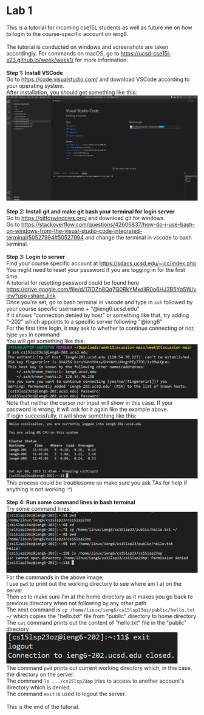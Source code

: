 # Lab 1 <br/>
This is a tutorial for incoming cse15L students as well as future me on how to login to the course-specific account on ieng6. <br/>
<br/>
The tutorial is conducted on windows and screenshots are taken accordingly. For commands on macOS, go to <https://ucsd-cse15l-s23.github.io/week/week1/> for more information. <br/>
<br/>
__Step 1: Install VSCode__<br/>
Go to <https://code.visualstudio.com/> and download VSCode according to your operating system.<br/>
After installation, you should get something like this: <br/>
![Image](vscode1.png) <br/>
<br/>
__Step 2: Install git and make git bash your terminal for login server__<br/>
Go to <https://gitforwindows.org/> and download git for windows.<br/>
Go to <https://stackoverflow.com/questions/42606837/how-do-i-use-bash-on-windows-from-the-visual-studio-code-integrated-terminal/50527994#50527994> and change the terminal in vscode to bash terminal.<br/>
<br/>
__Step 3: Login to server__<br/>
Find your course specific account at <https://sdacs.ucsd.edu/~icc/index.php> <br/>
You might need to reset your password if you are logging in for the first time. <br/>
A tutorial for resetting password could be found here <https://drive.google.com/file/d/17IDZn8Qq7Q0RkYMxdiIR0o6HJ3B5YqSW/view?usp=share_link> <br/>
Once you're set, go to bash terminal in vscode and type in ```ssh``` followed by your course specific username + "@ieng6.ucsd.edu" <br/>
If it shows "connection denied by host" or something like that, try adding "-202" which appoints to a specific server following "@ieng6" <br/>
For the first time login, it may ask to whether to continue connecting or not; type ```yes``` in command <br/>
You will get something like this: <br/>
![Image](vscode2.1.png) <br/>
Note that neither the cursor nor input will show in this case. If your password is wrong, it will ask for it again like the example above.<br/>
If login successfully, it will show something like this: <br/>
![Image](vscode2.2.png) <br/>
This process could be troublesome so make sure you ask TAs for help if anything is not working :^) <br/>
<br/>
__Step 4: Run some command lines in bash terminal__<br/>
Try some command lines: <br/>
![Image](vscode3.1.png)<br/>
For the commands in the above image, <br/>
I use ```pwd``` to print out the working directory to see where am I at on the server<br/>
Then ```cd``` to make sure I'm at the home directory as it makes you go back to previous directory when not following by any other path<br/>
The next command is ```cp /home/linux/ieng6/cs15lsp23oz/public/hello.txt ~/``` which copies the "hello.txt" file from "public" directory to home directory<br/>
The ```cat``` command prints out the content of "hello.txt" file in the "public" directory <br/>
![Image](vscode3.2.png)<br/>
The command ```pwd``` prints out current working directory which, in this case, the directory on the server. <br/>
The command ```ls .../cs15lsp23op``` tries to access to another account's directory which is denied. <br/>
The command ```exit``` is used to logout the server. <br/>
<br/>
This is the end of the tutorial.
